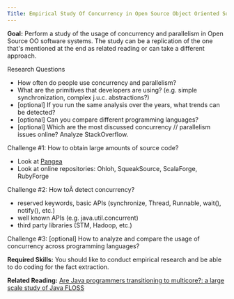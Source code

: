 ```yaml
---
Title: Empirical Study Of Concurrency in Open Source Object Oriented Software
---
```


**Goal:** Perform a study of the usage of concurrency and parallelism in Open Source OO software systems. The study can be a replication of the one that's mentioned at the end as related reading or can take a different approach.

Research Questions

-  How often do people use concurrency and parallelism? 
-  What are the primitives that developers are using? (e.g. simple synchronization, complex j.u.c. abstractions?)
-  [optional] If you run the same analysis over the years, what trends can be detected?
-  [optional] Can you compare different programming languages?
-  [optional] Which are the most discussed concurrency // parallelism issues online? Analyze StackOverflow.

Challenge #1:
How to obtain large amounts of source code?

-  Look at [Pangea](http://scg.unibe.ch/pangea/)
-  Look at online repositories: Ohloh, SqueakSource, ScalaForge, RubyForge

Challenge #2:
How toÂ detect concurrency?

-  reserved keywords, basic APIs (synchronize, Thread, Runnable, wait(), notify(), etc.)
-  well known APIs (e.g. java.util.concurrent)
-  third party libraries (STM, Hadoop, etc.)


Challenge #3: [optional] 
How to analyze and compare the usage of concurrency across programming languages?

**Required Skills:** You should like to conduct empirical research and be able to do coding for the fact extraction. 

**Related Reading:** [Are Java programmers transitioning to multicore?: a large scale study of Java FLOSS](%assets_url%/files/6c/kksr96tlbi3u5v6i3cr0nre9ar0xxm/p123-torres.pdf)
